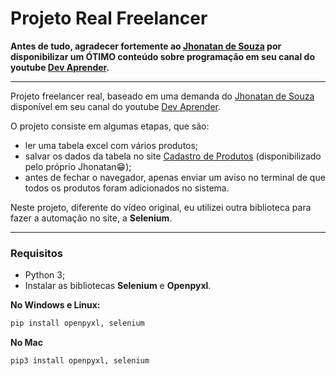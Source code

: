 # Projeto Real Freelancer


**Antes de tudo, agradecer fortemente ao [Jhonatan de Souza](https://github.com/Jhonatan-de-Souza) por disponibilizar um ÓTIMO conteúdo sobre programação em seu canal do youtube [Dev Aprender](https://www.youtube.com/devaprender).**

---

Projeto freelancer real, baseado em uma demanda do [Jhonatan de Souza](https://github.com/Jhonatan-de-Souza) disponível em seu canal do youtube [Dev Aprender](https://www.youtube.com/devaprender).

O projeto consiste em algumas etapas, que são: 
- ler uma tabela excel com vários produtos;
- salvar os dados da tabela no site [Cadastro de Produtos](https://cadastro-produtos-devaprender.netlify.app/) (disponibilizado pelo próprio Jhonatan😁);
- antes de fechar o navegador, apenas enviar um aviso no terminal de que todos os produtos foram adicionados no sistema.

Neste projeto, diferente do vídeo original, eu utilizei outra biblioteca para fazer a automação no site, a **Selenium**.

---

### Requisitos

- Python 3;
- Instalar as bibliotecas **Selenium** e **Openpyxl**.

**No Windows e Linux:**
```sh
pip install openpyxl, selenium
```
**No Mac**
```sh
pip3 install openpyxl, selenium
```
